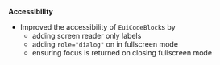 **Accessibility**

- Improved the accessibility of `EuiCodeBlock`s by
  - adding screen reader only labels
  - adding `role="dialog"` on in fullscreen mode
  - ensuring focus is returned on closing fullscreen mode

